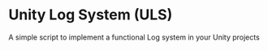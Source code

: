 # Unity Log System (ULS)
A simple script to implement a functional Log system in your Unity projects
